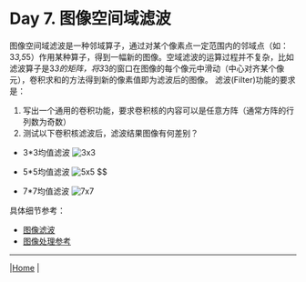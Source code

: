 # Day 7. 图像空间域滤波
图像空间域滤波是一种邻域算子，通过对某个像素点一定范围内的邻域点（如：3*3,5*5）作用某种算子，得到一幅新的图像。空域滤波的运算过程并不复杂，比如滤波算子是3*3的矩阵，将3*3的窗口在图像的每个像元中滑动（中心对齐某个像元），卷积求和的方法得到新的像素值即为滤波后的图像。
滤波(Filter)功能的要求是：
1. 写出一个通用的卷积功能，要求卷积核的内容可以是任意方阵（通常方阵的行列数为奇数）
2. 测试以下卷积核滤波后，滤波结果图像有何差别？
  - 3*3均值滤波
  ![3x3](https://latex.codecogs.com/gif.latex?\dpi{400}%20\begin{bmatrix}\frac{1}{9}%20&%20\frac{1}{9}%20&%20\frac{1}{9}%20\\%20\frac{1}{9}%20&%20\frac{1}{9}%20&%20\frac{1}{9}%20\\%20\frac{1}{9}%20&%20\frac{1}{9}%20&%20\frac{1}{9}%20\end{bmatrix})

- 5*5均值滤波
![5x5](https://latex.codecogs.com/gif.latex?\dpi{400}\begin{bmatrix}%20\frac{1}{25}%20&%20\frac{1}{25}%20&%20\frac{1}{25}%20&%20\frac{1}{25}%20&%20\frac{1}{25}%20\\%20\frac{1}{25}%20&%20\frac{1}{25}%20&%20\frac{1}{25}%20&%20\frac{1}{25}%20&%20\frac{1}{25}%20\\%20\frac{1}{25}%20&%20\frac{1}{25}%20&%20\frac{1}{25}%20&%20\frac{1}{25}%20&%20\frac{1}{25}%20\\%20\frac{1}{25}%20&%20\frac{1}{25}%20&%20\frac{1}{25}%20&%20\frac{1}{25}%20&%20\frac{1}{25}%20\\%20\frac{1}{25}%20&%20\frac{1}{25}%20&%20\frac{1}{25}%20&%20\frac{1}{25}%20&%20\frac{1}{25}%20\end{bmatrix})
$$

- 7*7均值滤波
![7x7](https://latex.codecogs.com/gif.latex?\dpi{400}\begin{bmatrix}%20\frac{1}{49}%20&%20\frac{1}{49}%20&%20\frac{1}{49}%20&%20\frac{1}{49}%20&%20\frac{1}{49}%20&%20\frac{1}{49}%20&%20\frac{1}{49}%20\\%20\frac{1}{49}%20&%20\frac{1}{49}%20&%20\frac{1}{49}%20&%20\frac{1}{49}%20&%20\frac{1}{49}%20&%20\frac{1}{49}%20&%20\frac{1}{49}%20\\%20\frac{1}{49}%20&%20\frac{1}{49}%20&%20\frac{1}{49}%20&%20\frac{1}{49}%20&%20\frac{1}{49}%20&%20\frac{1}{49}%20&%20\frac{1}{49}%20\\%20\frac{1}{49}%20&%20\frac{1}{49}%20&%20\frac{1}{49}%20&%20\frac{1}{49}%20&%20\frac{1}{49}%20&%20\frac{1}{49}%20&%20\frac{1}{49}%20\\%20\frac{1}{49}%20&%20\frac{1}{49}%20&%20\frac{1}{49}%20&%20\frac{1}{49}%20&%20\frac{1}{49}%20&%20\frac{1}{49}%20&%20\frac{1}{49}%20\\%20\frac{1}{49}%20&%20\frac{1}{49}%20&%20\frac{1}{49}%20&%20\frac{1}{49}%20&%20\frac{1}{49}%20&%20\frac{1}{49}%20&%20\frac{1}{49}%20\\%20\frac{1}{49}%20&%20\frac{1}{49}%20&%20\frac{1}{49}%20&%20\frac{1}{49}%20&%20\frac{1}{49}%20&%20\frac{1}{49}%20&%20\frac{1}{49}%20\end{bmatrix})


具体细节参考：
- [图像滤波](https://zhuanlan.zhihu.com/p/50238655)
- [图像处理参考](refs/Basic_RS_Image.docx)

---
|[Home](Subject.md) |

